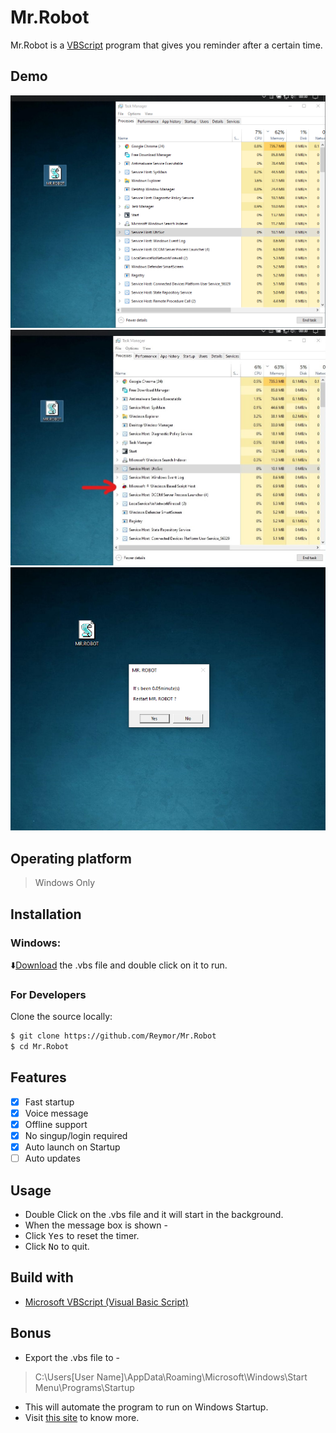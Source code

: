 # Mr.Robot

Mr.Robot is a [VBScript](https://www.tutorialspoint.com/batch_script/index.htm) program that gives you reminder after a certain time.

## Demo

![Screenshot](img/mr-robot.png) 
![Screenshot](img/start.jpg)
![Screenshot](img/msg.png)

## Operating platform
> Windows Only

## Installation

### Windows:
:arrow_down:[Download](https://github.com/Reymor/Mr.Robot/releases/) the .vbs file and double click on it to run.

### For Developers

Clone the source locally:

```sh
$ git clone https://github.com/Reymor/Mr.Robot
$ cd Mr.Robot
```
## Features

- [x] Fast startup
- [x] Voice message
- [x] Offline support
- [x] No singup/login required
- [x] Auto launch on Startup
- [ ] Auto updates

## Usage

- Double Click on the .vbs file and it will start in the background.
- When the message box is shown -
 - Click <kbd>Yes</kbd> to reset the timer.
 - Click <kbd>No</kbd> to quit.

## Build with

- [Microsoft VBScript (Visual Basic Script)](https://www.tutorialspoint.com/batch_script/index.htm)


## Bonus

- Export the .vbs file to - 
> C:\Users\[User Name]\AppData\Roaming\Microsoft\Windows\Start Menu\Programs\Startup
- This will automate the program to run on Windows Startup.
- Visit [this site](https://helpdeskgeek.com/windows-10/how-to-access-the-windows-10-startup-folder/) to know more.
